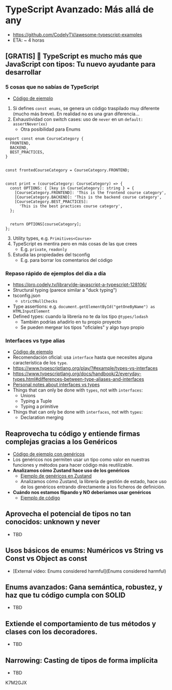 # TypeScript Avanzado: Más allá de any
- https://github.com/CodelyTV/awesome-typescript-examples
- ETA: ~ 4 horas


## [GRATIS] 🚀 TypeScript es mucho más que JavaScript con tipos: Tu nuevo ayudante para desarrollar

### 5 cosas que no sabías de TypeScript
- [Código de ejemplo](https://github.com/CodelyTV/awesome-typescript-examples/tree/main/src/features-you-do-not-know)
1. Si defines `const enums`, se genera un código traspilado muy diferente (mucho más breve). En realidad no es una gran diferencia...
2. Exhaustividad con switch cases: uso de `never` en un `default: assertNever(xx)`
    - Otra posibilidad para Enums
```
export const enum CourseCategory {
  FRONTEND,
  BACKEND,
  BEST_PRACTICES,
}


const frontedCourseCategory = CourseCategory.FRONTEND;


const print = (courseCategory: CourseCategory) => {
  const OPTIONS: { [key in CourseCategory]: string } = {
    [CourseCategory.FRONTEND]: 'This is the frontend course category',
    [CourseCategory.BACKEND]: 'This is the backend course category',
    [CourseCategory.BEST_PRACTICES]:
      'This is the best practices course category',
  };


  return OPTIONS[courseCategory];
};
```    
3. Utility types, e.g. `Primitives<Course>`
4. TypeScript es mentira pero en más cosas de las que crees
    - E.g. `private`, `readonly`
5. Estudia las propiedades del tsconfig
    - E.g. para borrar los comentarios del código


### Repaso rápido de ejemplos del día a día
- https://pro.codely.tv/library/de-javascript-a-typescript-128106/
- Structural typing (parece similar a "duck typing")
- tsconfig.json
    - `strictNullChecks`
- Type assertions: e.g. `document.getElementById("getOneByName") as HTMLInputElement`
- Defined types: cuando la librería no te da los tipo `@types/lodash`
    - También podrías añadirlo en tu propio proyecto
    - Se pueden mergear los tipos "oficiales" y algo tuyo propio

### Interfaces vs type alias
- [Código de ejemplo](https://github.com/CodelyTV/awesome-typescript-examples/tree/main/src/interface-vs-type)
- Recomendación oficial: usa `interface` hasta que necesites alguna característica de los `type`.
- https://www.typescriptlang.org/play/?#example/types-vs-interfaces
- https://www.typescriptlang.org/docs/handbook/2/everyday-types.html#differences-between-type-aliases-and-interfaces
- [Personal notes about interfaces vs types](https://github.com/islomar/poc-typescript)
- Things that can only be done with `types`, not with `interfaces`:
    - Unions
    - Typing a Tuple
    - Typing a primitive
- Things that can only be done with `interfaces`, not with `types`:
    - Declaration merging


## Reaprovecha tu código y entiende firmas complejas gracias a los Genéricos
- [Código de ejemplo con genéricos](https://github.com/CodelyTV/awesome-typescript-examples/tree/main/src/generics/generics-domain-restrictions-semantics)
- Los genéricos nos permiten usar un tipo como valor en nuestras funciones y métodos para hacer código más reutilizable.
- **Analizamos cómo Zustand hace uso de los genéricos**
    - [Ejemplo de genéricos en Zustand](https://github.com/CodelyTV/awesome-typescript-examples/tree/main/src/generics/zustand)
    - Analizamos cómo Zustand, la librería de gestión de estado, hace uso de los genéricos entrando directamente a los ficheros de definición.
- **Cuándo nos estamos flipando y NO deberíamos usar genéricos**
    - [Ejemplo de código](https://github.com/CodelyTV/awesome-typescript-examples/tree/main/src/generics/premature-abstraction)


## Aprovecha el potencial de tipos no tan conocidos: unknown y never
- TBD

## Usos básicos de enums: Numéricos vs String vs Const vs Object as const
- [External video: Enums considered harmful](Enums considered harmful)

## Enums avanzados: Gana semántica, robustez, y haz que tu código cumpla con SOLID
- TBD

## Extiende el comportamiento de tus métodos y clases con los decoradores.
- TBD

## Narrowing: Casting de tipos de forma implícita
- TBD


K7M2GJX